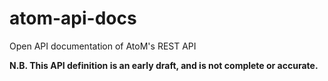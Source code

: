 # atom-api-docs
Open API documentation of AtoM's REST API

**N.B. This API definition is an early draft, and is not complete or accurate.**
